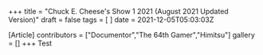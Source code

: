 +++
title = "Chuck E. Cheese's Show 1 2021 (August 2021 Updated Version)"
draft = false
tags = [ ]
date = 2021-12-05T05:03:03Z

[Article]
contributors = ["Documentor","The 64th Gamer","Himitsu"]
gallery = []
+++
Test
